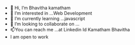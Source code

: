 - 👋 Hi, I’m Bhavitha kamatham
- 👀 I’m interested in ...Web Development
- 🌱 I’m currently learning ...javascript
- 💞️ I’m looking to collaborate on ...
- 📫You can reach me ...at Linkedin Id Kamatham Bhavitha
- I am open to work
  

<!---
Bhavi2005/Bhavi2005 is a ✨ special ✨ repository because its `README.md` (this file) appears on your GitHub profile.
You can click the Preview link to take a look at your changes.
--->
